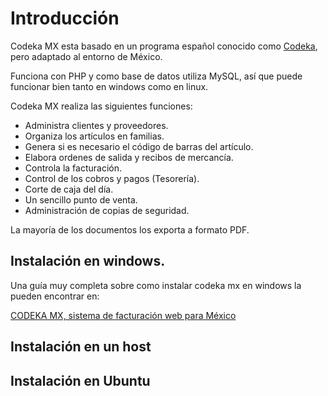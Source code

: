 # Introducción #

Codeka MX esta basado en un programa español conocido como <a href='http://www.codeka.net/'>Codeka</a>, pero adaptado al entorno de México.

Funciona con PHP y como base de datos utiliza MySQL, así que puede funcionar bien tanto en windows como en linux.

Codeka MX  realiza las siguientes funciones:

  * Administra clientes y proveedores.
  * Organiza los artículos en familias.
  * Genera si es necesario el código de barras del artículo.
  * Elabora ordenes de salida y recibos de mercancía.
  * Controla la facturación.
  * Control de los cobros y pagos (Tesorería).
  * Corte de caja del día.
  * Un sencillo punto de venta.
  * Administración de copias de seguridad.

La mayoría de los documentos los exporta a formato PDF.

## Instalación en windows. ##

Una guía muy completa sobre como instalar codeka mx en windows la pueden encontrar en:

<a href='http://linuxman.blogsome.com/2010/01/28/codeka-mx-sistema-de-facturacion-web-para-mexico/'>CODEKA MX, sistema de facturación web para México</a>


## Instalación en un host ##

## Instalación en Ubuntu ##